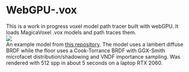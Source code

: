 # WebGPU-.vox

This is a work in progress voxel model path tracer built with webGPU. It loads MagicaVoxel .vox models and path traces them.<br>
![](https://live.staticflickr.com/65535/53136225473_a2d66e2962_b.jpg)<br>
An example model from [this repository](https://github.com/ephtracy/voxel-model/tree/master). The model uses a lambert diffuse BRDF while the floor uses a Cook-Torrance BRDF with GGX-Smith microfacet distribution/shadowing and VNDF importance sampling. Was rendered with 512 spp in about 5 seconds on a laptop RTX 2060.
